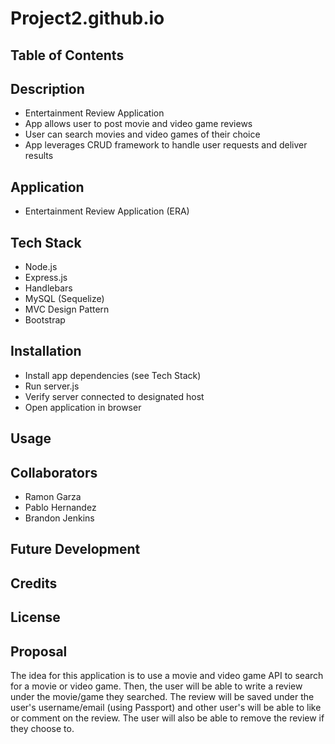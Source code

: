 # Project2.github.io

## Table of Contents

## Description

- Entertainment Review Application
- App allows user to post movie and video game reviews
- User can search movies and video games of their choice
- App leverages CRUD framework to handle user requests and deliver results

## Application

- Entertainment Review Application (ERA)

## Tech Stack

- Node.js
- Express.js
- Handlebars
- MySQL (Sequelize)
- MVC Design Pattern
- Bootstrap

## Installation

- Install app dependencies (see Tech Stack)
- Run server.js
- Verify server connected to designated host
- Open application in browser

## Usage

## Collaborators

- Ramon Garza
- Pablo Hernandez
- Brandon Jenkins

## Future Development

## Credits

## License

## Proposal

The idea for this application is to use a movie and video game API to search for a movie or video game.  Then, the user will be able to write a review under the movie/game they searched.  The review will be saved under the user's username/email (using Passport) and other user's will be able to like or comment on the review. The user will also be able to remove the review if they choose to.